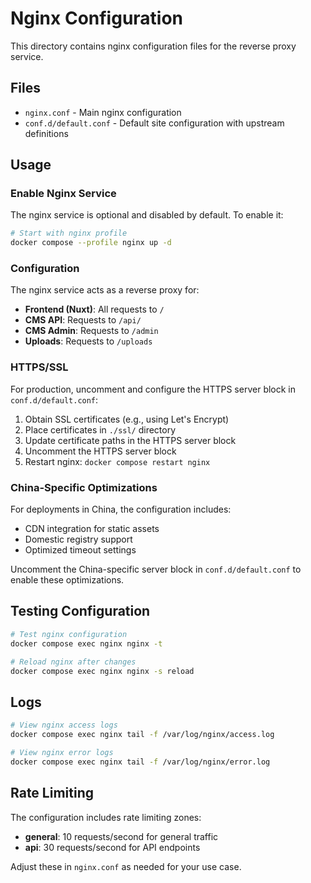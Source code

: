 # Nginx Configuration

This directory contains nginx configuration files for the reverse proxy service.

## Files

- `nginx.conf` - Main nginx configuration
- `conf.d/default.conf` - Default site configuration with upstream definitions

## Usage

### Enable Nginx Service

The nginx service is optional and disabled by default. To enable it:

```bash
# Start with nginx profile
docker compose --profile nginx up -d
```

### Configuration

The nginx service acts as a reverse proxy for:
- **Frontend (Nuxt)**: All requests to `/` 
- **CMS API**: Requests to `/api/`
- **CMS Admin**: Requests to `/admin`
- **Uploads**: Requests to `/uploads`

### HTTPS/SSL

For production, uncomment and configure the HTTPS server block in `conf.d/default.conf`:

1. Obtain SSL certificates (e.g., using Let's Encrypt)
2. Place certificates in `./ssl/` directory
3. Update certificate paths in the HTTPS server block
4. Uncomment the HTTPS server block
5. Restart nginx: `docker compose restart nginx`

### China-Specific Optimizations

For deployments in China, the configuration includes:
- CDN integration for static assets
- Domestic registry support
- Optimized timeout settings

Uncomment the China-specific server block in `conf.d/default.conf` to enable these optimizations.

## Testing Configuration

```bash
# Test nginx configuration
docker compose exec nginx nginx -t

# Reload nginx after changes
docker compose exec nginx nginx -s reload
```

## Logs

```bash
# View nginx access logs
docker compose exec nginx tail -f /var/log/nginx/access.log

# View nginx error logs
docker compose exec nginx tail -f /var/log/nginx/error.log
```

## Rate Limiting

The configuration includes rate limiting zones:
- **general**: 10 requests/second for general traffic
- **api**: 30 requests/second for API endpoints

Adjust these in `nginx.conf` as needed for your use case.
